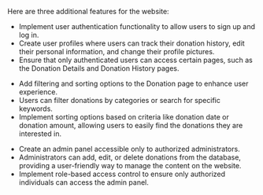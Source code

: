 Here are three additional features for the website:

<!-- 1. User Authentication and Profile Management: -->
   - Implement user authentication functionality to allow users to sign up and log in.
   - Create user profiles where users can track their donation history, edit their personal information, and change their profile pictures.
   - Ensure that only authenticated users can access certain pages, such as the Donation Details and Donation History pages.

<!-- 2. Donation Filtering and Sorting: -->
   - Add filtering and sorting options to the Donation page to enhance user experience.
   - Users can filter donations by categories or search for specific keywords.
   - Implement sorting options based on criteria like donation date or donation amount, allowing users to easily find the donations they are interested in.

<!-- 3. Admin Panel for Donation Management: -->
   - Create an admin panel accessible only to authorized administrators.
   - Administrators can add, edit, or delete donations from the database, providing a user-friendly way to manage the content on the website.
   - Implement role-based access control to ensure only authorized individuals can access the admin panel.